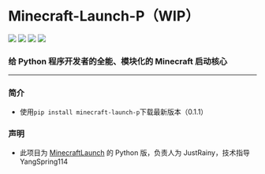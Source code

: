 # Minecraft-Launch-P（WIP）

![](https://img.shields.io/badge/license-MIT-green)
![](https://img.shields.io/github/repo-size/Blessing-Studio/minecraft-launch-p)
![](https://img.shields.io/github/stars/Blessing-Studio/minecraft-launch-p)
![](https://img.shields.io/github/commit-activity/y/Blessing-Studio/minecraft-launch-p)

<h3><div>给 Python 程序开发者的全能、模块化的 Minecraft 启动核心</div></h3>

-------------------------------------------------------------
### 简介

+ 使用`pip install minecraft-launch-p`下载最新版本（0.1.1）

### 声明

+ 此项目为 [MinecraftLaunch](https://github.com/Blessing-Studio/MinecraftLaunch) 的 Python 版，负责人为 JustRainy，技术指导 YangSpring114
